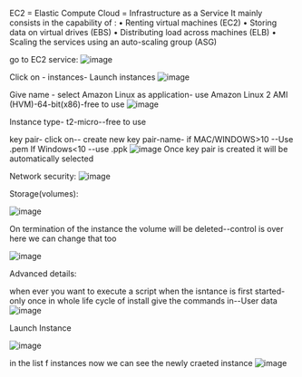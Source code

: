 EC2 = Elastic Compute Cloud = Infrastructure as a Service
It mainly consists in the capability of :
• Renting virtual machines (EC2)
• Storing data on virtual drives (EBS)
• Distributing load across machines (ELB)
• Scaling the services using an auto-scaling group (ASG)

go to EC2 service:
![image](https://user-images.githubusercontent.com/107784718/212465702-deb83975-79df-453f-93b4-1b7ea2445fb5.png)

Click on - instances- Launch instances
![image](https://user-images.githubusercontent.com/107784718/212465736-622c4332-5a3c-4eb2-a40a-1b624886e5d6.png)

Give name - select Amazon Linux as application- use Amazon Linux 2 AMI (HVM)-64-bit(x86)-free to use
![image](https://user-images.githubusercontent.com/107784718/212465808-b43fa300-d150-4c36-9364-641d3e0fabd8.png)

Instance type- t2-micro--free to use

key pair- click on-- create new key pair-name-
if MAC/WINDOWS>10 --Use .pem
If Windows<10 --use .ppk
![image](https://user-images.githubusercontent.com/107784718/212465996-68b104cf-7c19-4018-91f5-16d95d40b1b4.png)
Once key pair is created it will be automatically selected

Network security:
![image](https://user-images.githubusercontent.com/107784718/212466079-95a514fb-dc1e-4033-a7c2-9b961eb5ba14.png)

Storage(volumes):

![image](https://user-images.githubusercontent.com/107784718/212466103-ae82f868-a848-4380-ba42-6b0451046b32.png)

On termination of the instance the volume will be deleted--control is over here we can change that too

![image](https://user-images.githubusercontent.com/107784718/212466121-120ee024-b618-4205-80b0-623291e650f6.png)

Advanced details:

when ever you want to execute a script when the isntance is first started-only once in whole life cycle of install give the commands in--User data
![image](https://user-images.githubusercontent.com/107784718/212466235-d9098838-3ad2-4fd5-a75f-5c1aaf934578.png)

Launch Instance

![image](https://user-images.githubusercontent.com/107784718/212466284-dc1a57b4-087e-4b8a-9160-a0854789301b.png)

in the list f instances now we can see the newly craeted instance
![image](https://user-images.githubusercontent.com/107784718/212466302-74e17831-f504-42b2-a459-5fe08eac9caf.png)

